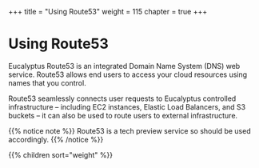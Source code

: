 +++
title = "Using Route53"
weight = 115
chapter = true
+++


# Using Route53
Eucalyptus Route53 is an integrated Domain Name System (DNS) web service. Route53 allows end users to access your cloud resources using names that you control.

Route53 seamlessly connects user requests to Eucalyptus controlled infrastructure – including EC2 instances, Elastic Load Balancers, and S3 buckets – it can also be used to route users to external infrastructure.

{{% notice note %}}
Route53 is a tech preview service so should be used accordingly.
{{% /notice %}}

{{% children sort="weight" %}}
